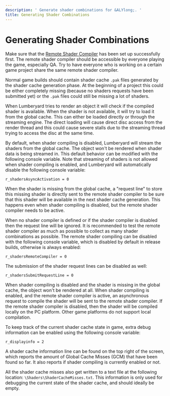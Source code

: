 ```yaml
---
description: ' Generate shader combinations for &ALYlong;. '
title: Generating Shader Combinations
---
```

# Generating Shader Combinations<a name="mat-shaders-custom-dev-combinations"></a>

Make sure that the [Remote Shader Compiler](/docs/userguide/materials/shaders/custom-dev-remote-compiler.md) has been set up successfully first\. The remote shader compiler should be accessible by everyone playing the game, especially QA\. Try to have everyone who is working on a certain game project share the same remote shader compiler\.

Normal game builds should contain shader cache `.pak` files generated by the shader cache generation phase\. At the beginning of a project this could be either completely missing \(because no shaders requests have been submitted yet\) or the `.pak` files could still be missing a lot of shaders\.

When Lumberyard tries to render an object it will check if the compiled shader is available\. When the shader is not available, it will try to load it from the global cache\. This can either be loaded directly or through the streaming engine\. The direct loading will cause direct disc access from the render thread and this could cause severe stalls due to the streaming thread trying to access the disc at the same time\.

By default, when shader compiling is disabled, Lumberyard will stream the shaders from the global cache\. The object won't be rendered when shader data is being streamed in\. This default behavior can be modified with the following console variable\. Note that streaming of shaders is not allowed when shader compiling is enabled, and Lumberyard will automatically disable the following console variable:

`r_shadersAsyncActivation = 0`

When the shader is missing from the global cache, a "request line" to store this missing shader is directly sent to the remote shader compiler to be sure that this shader will be available in the next shader cache generation\. This happens even when shader compiling is disabled, but the remote shader compiler needs to be active\.

When no shader compiler is defined or if the shader compiler is disabled then the request line will be ignored\. It is recommended to test the remote shader compiler as much as possible to collect as many shader combinations as possible\. The remote shader compiling can be disabled with the following console variable, which is disabled by default in release builds, otherwise is always enabled:

`r_shadersRemoteCompiler = 0`

The submission of the shader request lines can be disabled as well:

`r_shadersSubmitRequestLine = 0`

When shader compiling is disabled and the shader is missing in the global cache, the object won't be rendered at all\. When shader compiling is enabled, and the remote shader compiler is active, an asynchronous request to compile the shader will be sent to the remote shader compiler\. If the remote shader compiler is disabled, then the shader will be compiled locally on the PC platform\. Other game platforms do not support local compilation\.

To keep track of the current shader cache state in game, extra debug information can be enabled using the following console variable:

`r_displayinfo = 2`

A shader cache information line can be found on the top right of the screen, which reports the amount of Global Cache Misses \(GCM\) that have been found so far\. It also reports if shader compiling is currently enabled or not\.

All the shader cache misses also get written to a text file at the following location: `\Shaders\ShaderCacheMisses.txt`\. This information is only used for debugging the current state of the shader cache, and should ideally be empty\.